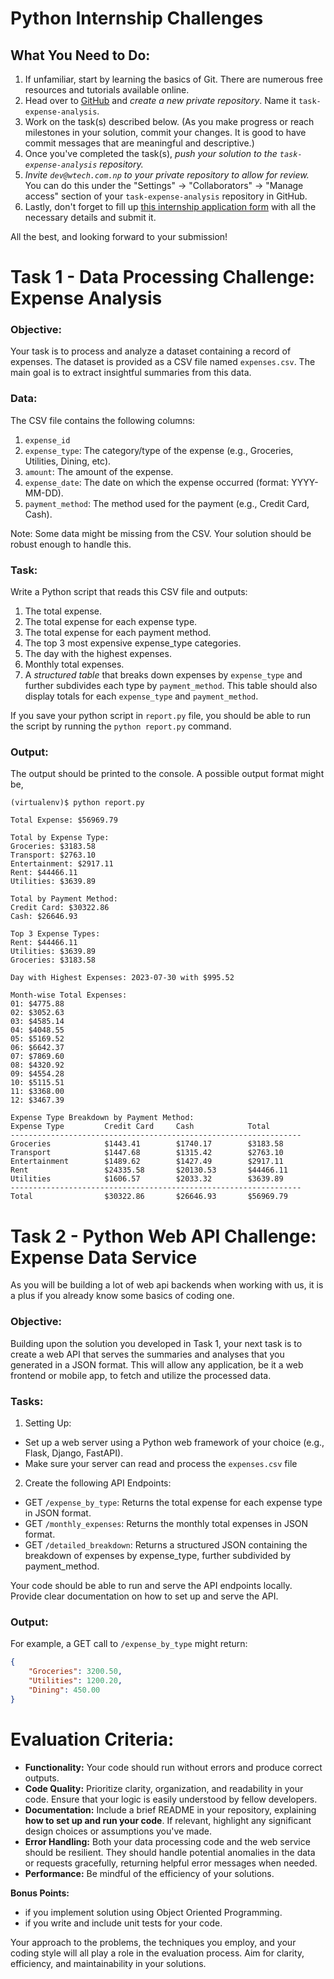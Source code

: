 # Python Internship Challenges
  
  
## What You Need to Do:
1. If unfamiliar, start by learning the basics of Git. There are numerous free resources and tutorials available online.
2. Head over to [GitHub](https://github.com/) and *create a new private repository*. Name it `task-expense-analysis`.
3. Work on the task(s) described below. (As you make progress or reach milestones in your solution, commit your changes. It is good to have commit messages that are meaningful and descriptive.)
4. Once you've completed the task(s), *push your solution to the `task-expense-analysis` repository.*
5. *Invite `dev@wtech.com.np` to your private repository to allow for review.* You can do this under the "Settings" -> "Collaborators" -> "Manage access" section of your `task-expense-analysis` repository in GitHub.
6. Lastly, don't forget to fill up [this internship application form](https://forms.gle/D6KsLwmUkvokyjoK6) with all the necessary details and submit it.

All the best, and looking forward to your submission!
  
  
# Task 1 - Data Processing Challenge: Expense Analysis

### **Objective:**
Your task is to process and analyze a dataset containing a record of expenses. The dataset is provided as a CSV file named `expenses.csv`. The main goal is to extract insightful summaries from this data.

### **Data:**
The CSV file contains the following columns:
1. `expense_id`
2. `expense_type`: The category/type of the expense (e.g., Groceries, Utilities, Dining, etc).
3. `amount`: The amount of the expense.
4. `expense_date`: The date on which the expense occurred (format: YYYY-MM-DD). 
5. `payment_method`: The method used for the payment (e.g., Credit Card, Cash).

Note: Some data might be missing from the CSV. Your solution should be robust enough to handle this.

### **Task:**
Write a Python script that reads this CSV file and outputs:

1. The total expense.
2. The total expense for each expense type.
3. The total expense for each payment method.
4. The top 3 most expensive expense_type categories.
5. The day with the highest expenses.
6. Monthly total expenses.
7. A *structured table* that breaks down expenses by `expense_type` and further subdivides each type by `payment_method`. This table should also display totals for each `expense_type` and `payment_method`.

If you save your python script in `report.py` file, you should be able to run the script by running the `python report.py` command.

### **Output:**
The output should be printed to the console. A possible output format might be,

```
(virtualenv)$ python report.py

Total Expense: $56969.79

Total by Expense Type:
Groceries: $3183.58
Transport: $2763.10
Entertainment: $2917.11
Rent: $44466.11
Utilities: $3639.89

Total by Payment Method:
Credit Card: $30322.86
Cash: $26646.93

Top 3 Expense Types:
Rent: $44466.11
Utilities: $3639.89
Groceries: $3183.58

Day with Highest Expenses: 2023-07-30 with $995.52

Month-wise Total Expenses:
01: $4775.88
02: $3052.63
03: $4585.14
04: $4048.55
05: $5169.52
06: $6642.37
07: $7869.60
08: $4320.92
09: $4554.28
10: $5115.51
11: $3368.00
12: $3467.39

Expense Type Breakdown by Payment Method:
Expense Type         Credit Card     Cash            Total          
-----------------------------------------------------------------
Groceries            $1443.41        $1740.17        $3183.58       
Transport            $1447.68        $1315.42        $2763.10       
Entertainment        $1489.62        $1427.49        $2917.11       
Rent                 $24335.58       $20130.53       $44466.11      
Utilities            $1606.57        $2033.32        $3639.89       
-----------------------------------------------------------------
Total                $30322.86       $26646.93       $56969.79
```
  
  
# Task 2 - Python Web API Challenge: Expense Data Service

As you will be building a lot of web api backends when working with us, it is a plus if you already know some basics of coding one.

### **Objective:**
Building upon the solution you developed in Task 1, your next task is to create a web API that serves the summaries and analyses that you generated in a JSON format. This will allow any application, be it a web frontend or mobile app, to fetch and utilize the processed data.

### **Tasks:**
1. Setting Up:
- Set up a web server using a Python web framework of your choice (e.g., Flask, Django, FastAPI).
- Make sure your server can read and process the `expenses.csv` file

2. Create the following API Endpoints:
- GET `/expense_by_type`: Returns the total expense for each expense type in JSON format.
- GET `/monthly_expenses`: Returns the monthly total expenses in JSON format.
- GET `/detailed_breakdown`: Returns a structured JSON containing the breakdown of expenses by expense_type, further subdivided by payment_method.

Your code should be able to run and serve the API endpoints locally. Provide clear documentation on how to set up and serve the API.

### **Output:**
For example, a GET call to `/expense_by_type` might return:

```json
{
    "Groceries": 3200.50,
    "Utilities": 1200.20,
    "Dining": 450.00
}
```
  
  
# Evaluation Criteria:

- **Functionality:** Your code should run without errors and produce correct outputs.
- **Code Quality:** Prioritize clarity, organization, and readability in your code. Ensure that your logic is easily understood by fellow developers.
- **Documentation:** Include a brief README in your repository, explaining **how to set up and run your code**. If relevant, highlight any significant design choices or assumptions you've made.
- **Error Handling:** Both your data processing code and the web service should be resilient. They should handle potential anomalies in the data or requests gracefully, returning helpful error messages when needed.
- **Performance:** Be mindful of the efficiency of your solutions.

**Bonus Points:**
- if you implement solution using Object Oriented Programming.
- if you write and include unit tests for your code.

Your approach to the problems, the techniques you employ, and your coding style will all play a role in the evaluation process. Aim for clarity, efficiency, and maintainability in your solutions.

